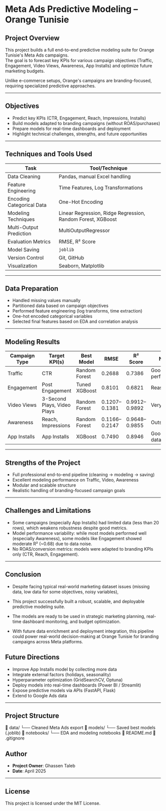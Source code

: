 #  Meta Ads Predictive Modeling – Orange Tunisie

##  Project Overview

This project builds a full end-to-end predictive modeling suite for Orange Tunisie's Meta Ads campaigns.  
The goal is to forecast key KPIs for various campaign objectives (Traffic, Engagement, Video Views, Awareness, App Installs) and optimize future marketing budgets.

Unlike e-commerce setups, Orange's campaigns are branding-focused, requiring specialized predictive approaches.

---

##  Objectives

- Predict key KPIs (CTR, Engagement, Reach, Impressions, Installs)
- Build models adapted to branding campaigns (without ROAS/purchases)
- Prepare models for real-time dashboards and deployment
- Highlight technical challenges, strengths, and future opportunities

---

##  Techniques and Tools Used

| Task                   | Tool/Technique |
|-------------------------|----------------|
| Data Cleaning           | Pandas, manual Excel handling |
| Feature Engineering     | Time Features, Log Transformations |
| Encoding Categorical Data | One-Hot Encoding |
| Modeling Techniques     | Linear Regression, Ridge Regression, Random Forest, XGBoost |
| Multi-Output Prediction | MultiOutputRegressor |
| Evaluation Metrics      | RMSE, R² Score |
| Model Saving            | `joblib` |
| Version Control         | Git, GitHub |
| Visualization           | Seaborn, Matplotlib |

---

##  Data Preparation

- Handled missing values manually
- Partitioned data based on campaign objectives
- Performed feature engineering (log transforms, time extraction)
- One-hot encoded categorical variables
- Selected final features based on EDA and correlation analysis

---

##  Modeling Results

| Campaign Type | Target KPI(s) | Best Model    | RMSE | R² Score | Notes |
|---------------|---------------|---------------|------|----------|---------------|
| Traffic       | CTR            | Random Forest | 0.2688 | 0.7386 | Good performance |
| Engagement    | Post Engagement | Tuned XGBoost | 0.8101 | 0.6821 | Reasonable |
| Video Views   | 3-Second Plays, Video Plays | Random Forest | 0.1207–0.1381 | 0.9912–0.9892 | Very good |
| Awareness     | Reach, Impressions | Random Forest | 0.1166–0.2147 | 0.9648–0.9855 | Outstanding |
| App Installs  | App Installs | XGBoost | 0.7490 | 0.8946 | Good, but data limited |


---

##  Strengths of the Project

- Full professional end-to-end pipeline (cleaning → modeling → saving)
- Excellent modeling performance on Traffic, Video, Awareness
- Modular and scalable structure
- Realistic handling of branding-focused campaign goals

---

##  Challenges and Limitations

- Some campaigns (especially App Installs) had limited data (less than 20 rows), which weakens robustness despite good metrics.
- Model performance variability: while most models performed well (especially Awareness), some models like Engagement showed moderate R² (~0.68) due to data noise.
- No ROAS/conversion metrics: models were adapted to branding KPIs only (CTR, Reach, Engagement).

---
## Conclusion
- Despite facing typical real-world marketing dataset issues (missing data, low data for some objectives, noisy variables),
- This project successfully built a robust, scalable, and deployable predictive modeling suite.

- The models are ready to be used in strategic marketing planning, real-time dashboard monitoring, and budget optimization.

- With future data enrichment and deployment integration, this pipeline could power real-world decision-making at Orange Tunisie for branding campaigns across Meta platforms.

##  Future Directions

- Improve App Installs model by collecting more data
- Integrate external factors (holidays, seasonality)
- Hyperparameter optimization (GridSearchCV, Optuna)
- Deploy models into real-time dashboards (Power BI / Streamlit)
- Expose predictive models via APIs (FastAPI, Flask)
- Extend to Google Ads data

---

##  Project Structure
📁 data/ 
    └── Cleaned Meta Ads export 
📁 models/ 
    └── Saved best models (.joblib) 
📁 notebooks/ 
    └── EDA and modeling notebooks 
  📄 README.md 
  📄 .gitignore

##  Author

- **Project Owner**: Ghassen Taleb
- **Date**: April 2025

---

##  License

This project is licensed under the MIT License.

